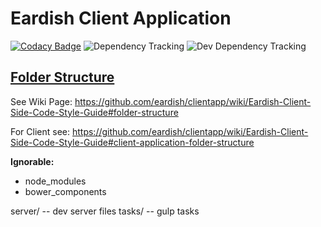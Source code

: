 # Eardish Client Application #
[![Codacy Badge](https://www.codacy.com/project/badge/d4b12ff3989e4269afeea86cfdcb1086)](https://www.codacy.com)
![Dependency Tracking](https://david-dm.org/eardish/clientapp.png?style=flat)
![Dev Dependency Tracking](https://david-dm.org/eardish/clientapp#info=devDependencies)

## [Folder Structure](https://github.com/eardish/clientapp/wiki/Eardish-Client-Side-Code-Style-Guide#folder-structure) ##
See Wiki Page: https://github.com/eardish/clientapp/wiki/Eardish-Client-Side-Code-Style-Guide#folder-structure

For Client see: https://github.com/eardish/clientapp/wiki/Eardish-Client-Side-Code-Style-Guide#client-application-folder-structure

**Ignorable:**

* node_modules
* bower_components

server/ -- dev server files
tasks/ -- gulp tasks
